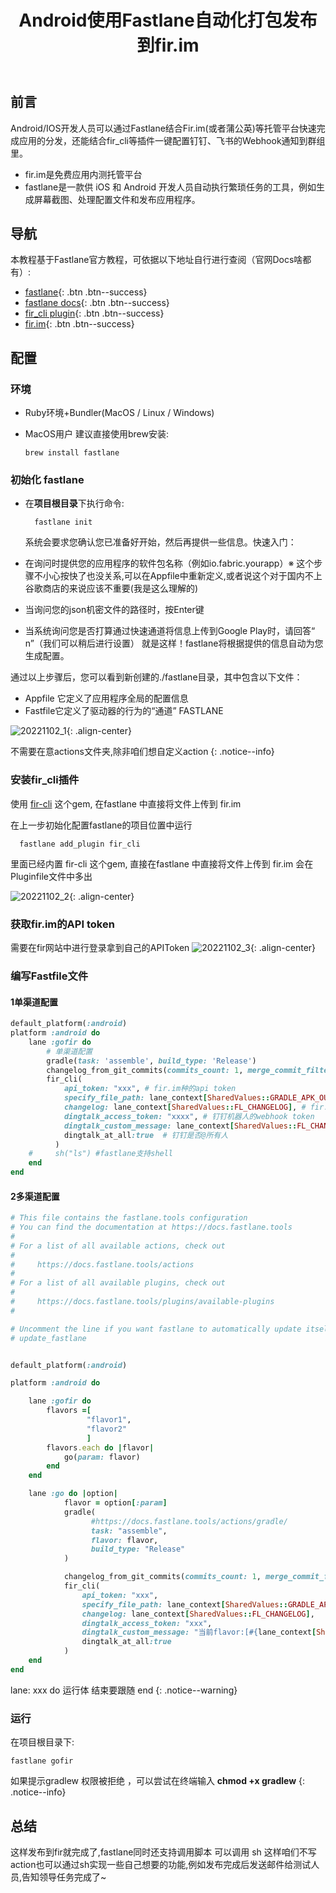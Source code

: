 ﻿---
title: 'Android使用Fastlane自动化打包发布到fir.im'
excerpt : "Android/IOS开发人员可以通过Fastlane结合Fir.im(或者蒲公英)等托管平台快速完成应用的分发，还能结合fir_cli等插件一键配置钉钉、飞书的Webhook通知到群组里。"
classes: wide 
toc: true
categories: 
  - Android
tags:
  - fir.im
  - Fastlane
  - Android
---

## 前言

Android/IOS开发人员可以通过Fastlane结合Fir.im(或者蒲公英)等托管平台快速完成应用的分发，还能结合fir_cli等插件一键配置钉钉、飞书的Webhook通知到群组里。

- fir.im是免费应用内测托管平台
- fastlane是一款供 iOS 和 Android 开发人员自动执行繁琐任务的工具，例如生成屏幕截图、处理配置文件和发布应用程序。

## 导航

本教程基于Fastlane官方教程，可依据以下地址自行进行查阅（官网Docs啥都有）:

- [fastlane](https://github.com/fastlane/fastlane){: .btn .btn--success}
- [fastlane docs](https://docs.fastlane.tools/){: .btn .btn--success}
- [fir_cli plugin](https://github.com/PGYER/fastlane-plugin-fir_cli){: .btn .btn--success}
- [fir.im](https://betaqr.com/){: .btn .btn--success}

## 配置

### 环境

- Ruby环境+Bundler(MacOS / Linux / Windows)

- MacOS用户 建议直接使用brew安装:

    ```shell
    brew install fastlane
    ```

### 初始化 fastlane

- 在**项目根目录**下执行命令:

  ```shell
    fastlane init
  ```

  系统会要求您确认您已准备好开始，然后再提供一些信息。快速入门：

- 在询问时提供您的应用程序的软件包名称（例如io.fabric.yourapp）※ 这个步骤不小心按快了也没关系,可以在Appfile中重新定义,或者说这个对于国内不上谷歌商店的来说应该不重要(我是这么理解的)

- 当询问您的json机密文件的路径时，按Enter键

- 当系统询问您是否打算通过快速通道将信息上传到Google Play时，请回答“ n”（我们可以稍后进行设置）
就是这样！fastlane将根据提供的信息自动为您生成配置。

通过以上步骤后，您可以看到新创建的./fastlane目录，其中包含以下文件：

- Appfile 它定义了应用程序全局的配置信息
- Fastfile它定义了驱动器的行为的“通道” FASTLANE

![20221102_1](/assets/images/20221102_1.png){: .align-center}

不需要在意actions文件夹,除非咱们想自定义action
{: .notice--info}

### 安装fir_cli插件

使用 [fir-cli](https://github.com/PGYER/fastlane-plugin-fir_cli) 这个gem, 在fastlane 中直接将文件上传到 fir.im

在上一步初始化配置fastlane的项目位置中运行

```shell
  fastlane add_plugin fir_cli
```

里面已经内置 fir-cli 这个gem, 直接在fastlane 中直接将文件上传到 fir.im
会在Pluginfile文件中多出

![20221102_2](/assets/images/20221102_2.png){: .align-center}

### 获取fir.im的API token

需要在fir网站中进行登录拿到自己的APIToken
![20221102_3](/assets/images/20221102_3.png){: .align-center}

### 编写Fastfile文件

#### 1单渠道配置

```ruby
default_platform(:android)
platform :android do
    lane :gofir do
        # 单渠道配置
        gradle(task: 'assemble', build_type: 'Release')
        changelog_from_git_commits(commits_count: 1, merge_commit_filtering: "exclude_merges")
        fir_cli(
            api_token: "xxx", # fir.im种的api token
            specify_file_path: lane_context[SharedValues::GRADLE_APK_OUTPUT_PATH], # gradle apk 系统默认配置的的输出路径
            changelog: lane_context[SharedValues::FL_CHANGELOG], # fir.im 的change log 系统默认配置的输出路径
            dingtalk_access_token: "xxxx", # 钉钉机器人的webhook token
            dingtalk_custom_message: lane_context[SharedValues::FL_CHANGELOG],  # 钉钉渠道的change log
            dingtalk_at_all:true  # 钉钉是否@所有人
          )
    #     sh("ls") #fastlane支持shell
    end
end
```

#### 2多渠道配置

```ruby
# This file contains the fastlane.tools configuration
# You can find the documentation at https://docs.fastlane.tools
#
# For a list of all available actions, check out
#
#     https://docs.fastlane.tools/actions
#
# For a list of all available plugins, check out
#
#     https://docs.fastlane.tools/plugins/available-plugins
#

# Uncomment the line if you want fastlane to automatically update itself
# update_fastlane


default_platform(:android)

platform :android do

    lane :gofir do
        flavors =[
                 "flavor1",
                 "flavor2"
                 ]
        flavors.each do |flavor|
            go(param: flavor)
        end
    end

    lane :go do |option|
            flavor = option[:param]
            gradle(
                  #https://docs.fastlane.tools/actions/gradle/
                  task: "assemble",
                  flavor: flavor,
                  build_type: "Release"
            )

            changelog_from_git_commits(commits_count: 1, merge_commit_filtering: "exclude_merges")  # https://docs.fastlane.tools/actions/changelog_from_git_commits/
            fir_cli(
                api_token: "xxx",
                specify_file_path: lane_context[SharedValues::GRADLE_APK_OUTPUT_PATH],
                changelog: lane_context[SharedValues::FL_CHANGELOG],
                dingtalk_access_token: "xxx",
                dingtalk_custom_message: "当前flavor:[#{lane_context[SharedValues::GRADLE_FLAVOR]}] ,最近一次提交信息 [#{lane_context[SharedValues::FL_CHANGELOG]}]",
                dingtalk_at_all:true
            )
    end
end

```

lane: xxx do 运行体 结束要跟随 end
{: .notice--warning}

### 运行

在项目根目录下:

```shell
fastlane gofir
```

如果提示gradlew 权限被拒绝 ，可以尝试在终端输入 **chmod +x gradlew**
{: .notice--info}

## 总结

这样发布到fir就完成了,fastlane同时还支持调用脚本 可以调用 sh 这样咱们不写action也可以通过sh实现一些自己想要的功能,例如发布完成后发送邮件给测试人员,告知领导任务完成了~
